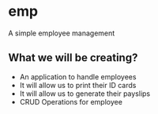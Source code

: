 # emp
A simple employee management

## What we will be creating?
- An application to handle employees 
- It will allow us to print their ID cards
- It will allow us to generate their payslips
- CRUD Operations for employee
